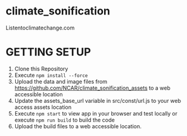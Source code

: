 # climate_sonification
Listentoclimatechange.com

# GETTING SETUP

1. Clone this Repository
2. Execute `npm install --force`
3. Upload the data and image files from https://github.com/NCAR/climate_sonification_assets to a web accessible location
4. Update the assets_base_url variable in src/const/url.js to your web access assets location
5. Execute `npm start` to view app in your browser and test locally or execute `npm run build` to build the code
6. Upload the build files to a web accessible location.

